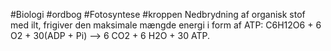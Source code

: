 #Biologi #ordbog #Fotosyntese #kroppen 
Nedbrydning af organisk stof med ilt, frigiver den maksimale mængde energi i form af ATP: C6H12O6 + 6 O2 + 30(ADP + Pi) --> 6 CO2 + 6 H2O + 30 ATP.